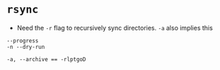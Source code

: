 # `rsync`

- Need the `-r` flag to recursively sync directories. `-a` also implies
  this

```
--progress
-n --dry-run

-a, --archive == -rlptgoD
```
